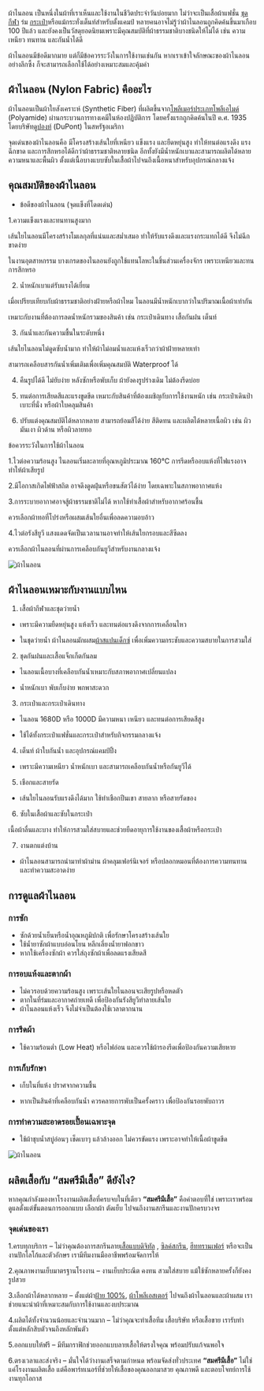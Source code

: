 ผ้าไนลอน เป็นหนึ่งในผ้าที่เราเห็นและใช้งานในชีวิตประจำวันบ่อยมาก ไม่ว่าจะเป็นเสื้อผ้าแฟชั่น [ชุดกีฬา](screen-printed-sports-shirts) ร่ม [กระเป๋า](fabric-bag)หรือแม้กระทั่งเต็นท์สำหรับตั้งแคมป์ หลายคนอาจไม่รู้ว่าผ้าไนลอนถูกคิดค้นขึ้นมาเกือบ 100 ปีแล้ว และยังคงเป็นวัสดุยอดนิยมเพราะมีคุณสมบัติที่ผ้าธรรมชาติบางชนิดให้ไม่ได้ เช่น ความเหนียว ทนทาน และกันน้ำได้ดี

ผ้าไนลอนมีข้อดีมากมาย แต่ก็มีข้อควรระวังในการใช้งานเช่นกัน หากเราเข้าใจลักษณะของผ้าไนลอนอย่างลึกซึ้ง ก็จะสามารถเลือกใช้ได้อย่างเหมาะสมและคุ้มค่า

## ผ้าไนลอน (Nylon Fabric) คืออะไร

ผ้าไนลอนเป็นผ้าใยสังเคราะห์ (Synthetic Fiber) ที่ผลิตขึ้นจาก[โพลีเมอร์ประเภทโพลีเอไมด์ ](https://en.wikipedia.org/wiki/Polyamide)(Polyamide) ผ่านกระบวนการทางเคมีในห้องปฏิบัติการ โดยครั้งแรกถูกคิดค้นในปี ค.ศ. 1935 โดยบริษัท[ดูปองท์](https://en.wikipedia.org/wiki/DuPont) (DuPont) ในสหรัฐอเมริกา

จุดเด่นของผ้าไนลอนคือ มีโครงสร้างเส้นใยที่เหนียว แข็งแรง และยืดหยุ่นสูง ทำให้ทนต่อแรงดึง แรงฉีกขาด และการสึกหรอได้ดีกว่าผ้าธรรมชาติหลายชนิด อีกทั้งยังมีน้ำหนักเบาและสามารถผลิตได้หลายความหนาและพื้นผิว ตั้งแต่เนื้อบางแบบซับในเสื้อผ้าไปจนถึงเนื้อหนาสำหรับอุปกรณ์กลางแจ้ง

## คุณสมบัติของผ้าไนลอน

- ข้อดีของผ้าไนลอน (จุดแข็งที่โดดเด่น)

 1.ความแข็งแรงและทนทานสูงมาก

เส้นใยไนลอนมีโครงสร้างโมเลกุลที่แน่นและสม่ำเสมอ ทำให้รับแรงดึงและแรงกระแทกได้ดี จึงไม่ฉีกขาดง่าย

ในงานอุตสาหกรรม บางเกรดของไนลอนยังถูกใช้แทนโลหะในชิ้นส่วนเครื่องจักร เพราะเหนียวและทนการสึกหรอ

2. น้ำหนักเบาแต่รับแรงได้เยี่ยม

เมื่อเปรียบเทียบกับผ้าธรรมชาติอย่างฝ้ายหรือผ้าไหม ไนลอนมีน้ำหนักเบากว่าในปริมาณเนื้อผ้าเท่ากัน

เหมาะกับงานที่ต้องการลดน้ำหนักรวมของสินค้า เช่น กระเป๋าเดินทาง เสื้อกันฝน เต็นท์

3. กันน้ำและกันความชื้นในระดับหนึ่ง

เส้นใยไนลอนไม่ดูดซับน้ำมาก ทำให้ผ้าไม่อมน้ำและแห้งเร็วกว่าผ้าฝ้ายหลายเท่า

สามารถเคลือบสารกันน้ำเพิ่มเติมเพื่อเพิ่มคุณสมบัติ Waterproof ได้

4. คืนรูปได้ดี ไม่ยับง่าย
หลังซักหรือพับเก็บ ผ้ายังคงรูปร่างเดิม ไม่ต้องรีดบ่อย

5. ทนต่อการเสียดสีและแรงขูดขีด
เหมาะกับสินค้าที่ต้องเผชิญกับการใช้งานหนัก เช่น กระเป๋าเดินป่า เบาะที่นั่ง หรือผ้าใบคลุมสินค้า

6. ปรับแต่งคุณสมบัติได้หลากหลาย
สามารถย้อมสีได้ง่าย สีติดทน และผลิตได้หลายเนื้อผิว เช่น ผิวมันเงา ผิวด้าน หรือผิวลายทอ

ข้อควรระวังในการใช้ผ้าไนลอน


1.ไวต่อความร้อนสูง  ไนลอนเริ่มละลายที่อุณหภูมิประมาณ 160°C การรีดหรืออบแห้งที่ไฟแรงอาจทำให้ผ้าเสียรูป

2.มีโอกาสเกิดไฟฟ้าสถิต อาจดึงดูดฝุ่นหรือขนสัตว์ได้ง่าย โดยเฉพาะในสภาพอากาศแห้ง

3.การระบายอากาศอาจสู้ผ้าธรรมชาติไม่ได้ หากใช้ทำเสื้อผ้าสำหรับอากาศร้อนชื้น

ควรเลือกผ้าทอที่โปร่งหรือผสมเส้นใยอื่นเพื่อลดความอบอ้าว


4.ไวต่อรังสียูวี แสงแดดจัดเป็นเวลานานอาจทำให้เส้นใยกรอบและสีซีดลง 

ควรเลือกผ้าไนลอนที่ผ่านการเคลือบกันยูวีสำหรับงานกลางแจ้ง

![ผ้าไนลอน](/blog/what-is-nylon-fabric-1.jpg)

## ผ้าไนลอนเหมาะกับงานแบบไหน

1. เสื้อผ้ากีฬาและชุดว่ายน้ำ

- เพราะมีความยืดหยุ่นสูง แห้งเร็ว และทนต่อแรงดึงจากการเคลื่อนไหว

- ในชุดว่ายน้ำ ผ้าไนลอนมักผสม[ผ้าสแปนเด็กซ์](what-is-spandex-fabric) เพื่อเพิ่มความกระชับและความสบายในการสวมใส่

2. ชุดกันฝนและเสื้อแจ็กเก็ตกันลม

- ไนลอนเนื้อบางที่เคลือบกันน้ำเหมาะกับสภาพอากาศเปลี่ยนแปลง

- น้ำหนักเบา พับเก็บง่าย พกพาสะดวก

3. กระเป๋าและกระเป๋าเดินทาง

- ไนลอน 1680D หรือ 1000D มีความหนา เหนียว และทนต่อการเสียดสีสูง

- ใช้ได้ทั้งกระเป๋าแฟชั่นและกระเป๋าสำหรับกิจกรรมกลางแจ้ง

4. เต็นท์ ผ้าใบกันน้ำ และอุปกรณ์แคมป์ปิ้ง

- เพราะมีความเหนียว น้ำหนักเบา และสามารถเคลือบกันน้ำหรือกันยูวีได้

5. เชือกและสายรัด

- เส้นใยไนลอนรับแรงดึงได้มาก ใช้ทำเชือกปีนเขา สายลาก หรือสายรัดของ

6. ซับในเสื้อผ้าและซับในกระเป๋า

เนื้อผ้าลื่นและบาง ทำให้การสวมใส่สบายและช่วยยืดอายุการใช้งานของเสื้อผ้าหรือกระเป๋า

7. งานตกแต่งบ้าน

- ผ้าไนลอนสามารถนำมาทำผ้าม่าน ผ้าคลุมเฟอร์นิเจอร์ หรือปลอกหมอนที่ต้องการความทนทานและทำความสะอาดง่าย

## การดูแลผ้าไนลอน

### การซัก

- ซักด้วยน้ำเย็นหรือน้ำอุณหภูมิปกติ เพื่อรักษาโครงสร้างเส้นใย
- ใช้น้ำยาซักผ้าแบบอ่อนโยน หลีกเลี่ยงน้ำยาฟอกขาว
- หากใช้เครื่องซักผ้า ควรใส่ถุงซักผ้าเพื่อลดแรงเสียดสี

### การอบแห้งและตากผ้า

- ไม่ควรอบด้วยความร้อนสูง เพราะเส้นใยไนลอนจะเสียรูปหรือหดตัว
- ตากในที่ร่มและอากาศถ่ายเทดี เพื่อป้องกันรังสียูวีทำลายเส้นใย
- ผ้าไนลอนแห้งเร็ว จึงไม่จำเป็นต้องใช้เวลาตากนาน

### การรีดผ้า

- ใช้ความร้อนต่ำ (Low Heat) หรือไฟอ่อน และควรใช้ผ้ารองรีดเพื่อป้องกันความเสียหาย

### การเก็บรักษา

- เก็บในที่แห้ง ปราศจากความชื้น

- หากเป็นสินค้าที่เคลือบกันน้ำ ควรคลายการพับเป็นครั้งคราว เพื่อป้องกันรอยพับถาวร

### การทำความสะอาดรอยเปื้อนเฉพาะจุด

- ใช้ผ้าชุบน้ำสบู่อ่อนๆ เช็ดเบาๆ แล้วล้างออก ไม่ควรขัดแรง เพราะอาจทำให้เนื้อผ้าขูดขีด

![ผ้าไนลอน](/blog/what-is-nylon-fabric-2.jpg)


## ผลิตเสื้อกับ “สมศรีมีเสื้อ” ดียังไง?

หากคุณกำลังมองหาโรงงานผลิตเสื้อที่ครบจบในที่เดียว **“สมศรีมีเสื้อ”** คือคำตอบที่ใช่ เพราะเราพร้อมดูแลตั้งแต่ขั้นตอนการออกแบบ เลือกผ้า ตัดเย็บ ไปจนถึงงานสกรีนและงานปักครบวงจร

### จุดเด่นของเรา

1.ครบทุกบริการ – ไม่ว่าคุณต้องการสกรีนลาย[เสื้อแบบดิจิทัล](what-is-dtg-screen) , [ซิลค์สกรีน](what-is-silks-creen), [ฮีททรานเฟอร์](what-is-transfer-printing) หรือจะเป็นงานปักโลโก้และตัวอักษร เรามีทีมงานมืออาชีพพร้อมจัดการให้

2.คุณภาพงานเย็บมาตรฐานโรงงาน – งานเย็บประณีต คงทน สวมใส่สบาย แม้ใช้ซักหลายครั้งก็ยังคงรูปสวย

3.เลือกผ้าได้หลากหลาย – ตั้งแต่ผ้า[ฝ้าย 100%](what-is-cotton-and-why-should-you-choose-it), [ผ้าโพลีเอสเตอร์](what-is-polyester-fabric-used-for) ไปจนถึงผ้าไนลอนและผ้าผสม เราช่วยแนะนำผ้าที่เหมาะสมกับการใช้งานและงบประมาณ

4.ผลิตได้ทั้งจำนวนน้อยและจำนวนมาก – ไม่ว่าคุณจะทำเสื้อทีม เสื้อบริษัท หรือเสื้อขาย เรารับทำตั้งแต่หลักสิบตัวจนถึงหลักพันตัว

5.ออกแบบให้ฟรี – มีทีมกราฟิกช่วยออกแบบลายเสื้อให้ตรงใจคุณ พร้อมปรับแก้จนพอใจ

6.ตรงเวลาและส่งจริง – มั่นใจได้ว่างานเสร็จตามกำหนด พร้อมจัดส่งทั่วประเทศ
**“สมศรีมีเสื้อ”** ไม่ใช่แค่โรงงานผลิตเสื้อ แต่คือพาร์ทเนอร์ที่ช่วยให้เสื้อของคุณออกมาสวย คุณภาพดี และตอบโจทย์การใช้งานทุกโอกาส




